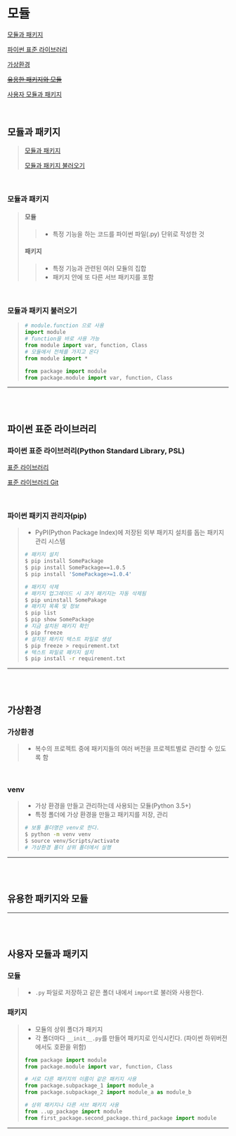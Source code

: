 # 모듈

[모듈과 패키지](#모듈과-패키지)

[파이썬 표준 라이브러리](#파이썬-표준-라이브러리)

[가상환경](#가상환경)

~~[유용한 패키지와 모듈](#유용한-패키지와-모듈)~~

[사용자 모듈과 패키지](#사용자-모듈과-패키지)

<br>

## 모듈과 패키지

> [모듈과 패키지](#모듈과-패키지)
>
> [모듈과 패키지 불러오기](#모듈과-패키지-불러오기)

<br>

### 모듈과 패키지

> #### 모듈
>
> > - 특정 기능을 하는 코드를 파이썬 파일(.py) 단위로 작성한 것
>
> #### 패키지
>
> > - 특정 기능과 관련된 여러 모듈의 집합
> > - 패키지 안에 또 다른 서브 패키지를 포함

<br>

### 모듈과 패키지 불러오기

> ```python
> # module.function 으로 사용
> import module
> # function을 바로 사용 가능
> from module import var, function, Class
> # 모듈에서 전체를 가지고 온다
> from module import *
> 
> from package import module
> from package.module import var, function, Class
> ```
>

---

<br><br>

## 파이썬 표준 라이브러리

### 파이썬 표준 라이브러리(Python Standard Library, PSL)

[표준 라이브러리](https://docs.python.org/ko/3/library/index.html)

[표준 라이브러리 Git](https://github.com/python/cpython/tree/main/Lib)

<br>

### 파이썬 패키지 관리자(pip)

> - PyPI(Python Package Index)에 저장된 외부 패키지 설치를 돕는 패키지 관리 시스템
>
> ```bash
> # 패키지 설치
> $ pip install SomePackage
> $ pip install SomePackage==1.0.5
> $ pip install 'SomePackage>=1.0.4'
> 
> # 패키지 삭제
> # 패키지 업그레이드 시 과거 패키지는 자동 삭제됨
> $ pip uninstall SomePakage
> # 패키지 목록 및 정보
> $ pip list
> $ pip show SomePackage
> # 지금 설치된 패키지 확인
> $ pip freeze
> # 설치된 패키지 텍스트 파일로 생성
> $ pip freeze > requirement.txt
> # 텍스트 파일로 패키지 설치
> $ pip install -r requirement.txt
> 
> ```
>

---

<br><br>

## 가상환경

### 가상환경

> - 복수의 프로젝트 중에 패키지들의 여러 버전을 프로젝트별로 관리할 수 있도록 함

<br>

### venv

> - 가상 환경을 만들고 관리하는데 사용되는 모듈(Python 3.5+)
> - 특정 폴더에 가상 환경을 만들고 패키지를 저장, 관리
>
> ```bash
> # 보통 폴더명은 venv로 한다.
> $ python -m venv venv
> $ source venv/Scripts/activate
> # 가상환경 폴더 상위 폴더에서 실행
> ```

---

<br><br>

## 유용한 패키지와 모듈

---

<br><br>

## 사용자 모듈과 패키지

### 모듈

> - `.py` 파일로 저장하고 같은 폴더 내에서 `import`로 불러와 사용한다.

### 패키지

> - 모듈의 상위 폴더가 패키지
> - 각 폴더마다 `__init__.py`를 만들어 패키지로 인식시킨다. (파이썬 하위버전에서도 호환을 위함)
>
> ```python
> from package import module
> from package.module import var, function, Class
> 
> # 서로 다른 패키지의 이름이 같은 패키지 사용
> from package.subpackage_1 import module_a
> from package.subpackage_2 import module_a as module_b
> 
> # 상위 패키지나 다른 서브 패키지 사용
> from ..up_package import module
> from first_package.second_package.third_package import module
> ```
>

---

